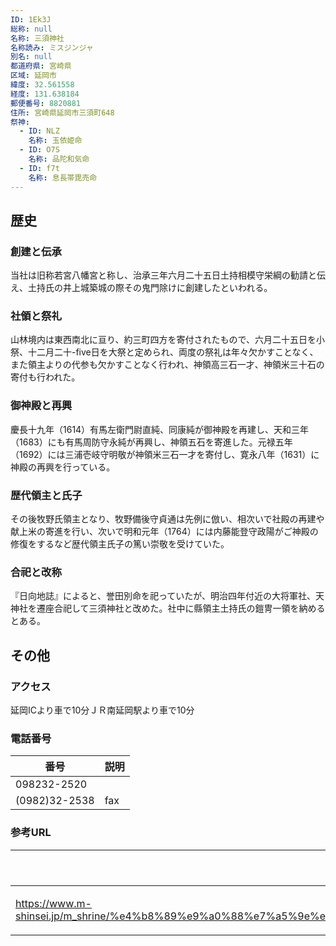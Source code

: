 ```yaml
---
ID: 1Ek3J
総称: null
名称: 三須神社
名称読み: ミスジンジャ
別名: null
都道府県: 宮崎県
区域: 延岡市
緯度: 32.561558
経度: 131.638184
郵便番号: 8820881
住所: 宮崎県延岡市三須町648
祭神:
  - ID: NLZ
    名称: 玉依姫命
  - ID: O7S
    名称: 品陀和気命
  - ID: f7t
    名称: 息長帯毘売命
---
```


## 歴史

### 創建と伝承

当社は旧称若宮八幡宮と称し、治承三年六月二十五日土持相模守栄綱の勧請と伝え、土持氏の井上城築城の際その鬼門除けに創建したといわれる。

### 社領と祭礼

山林境内は東西南北に亘り、約三町四方を寄付されたもので、六月二十五日を小祭、十二月二十-five日を大祭と定められ、両度の祭礼は年々欠かすことなく、また領主よりの代参も欠かすことなく行われ、神領高三石一才、神領米三十石の寄付も行われた。

### 御神殿と再興

慶長十九年（1614）有馬左衛門尉直純、同康純が御神殿を再建し、天和三年（1683）にも有馬周防守永純が再興し、神領五石を寄進した。元禄五年（1692）には三浦壱岐守明敬が神領米三石一才を寄付し、寛永八年（1631）に神殿の再興を行っている。

### 歴代領主と氏子

その後牧野氏領主となり、牧野備後守貞通は先例に倣い、相次いで社殿の再建や献上米の寄進を行い、次いで明和元年（1764）には内藤能登守政陽がご神殿の修復をするなど歴代領主氏子の篤い崇敬を受けていた。

### 合祀と改称

『日向地誌』によると、誉田別命を祀っていたが、明治四年付近の大将軍社、天神社を遷座合祀して三須神社と改めた。社中に縣領主土持氏の鎧冑一領を納めるとある。

## その他

### アクセス

延岡ICより車で10分ＪＲ南延岡駅より車で10分

### 電話番号

| 番号          | 説明 |
| ------------- | ---- |
| 098232-2520   |      |
| (0982)32-2538 | fax  |

### 参考URL

| URL                                                                                                                                             | 説明   |
| ----------------------------------------------------------------------------------------------------------------------------------------------- | ------ |
| https://www.m-shinsei.jp/m_shrine/%e4%b8%89%e9%a0%88%e7%a5%9e%e7%a4%be%ef%bc%88%e3%81%bf%e3%81%99%e3%81%98%e3%82%93%e3%81%98%e3%82%83%ef%bc%89/ | 神社庁 |
